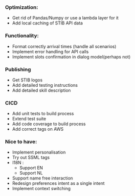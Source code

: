 ### Optimization:
- Get rid of Pandas/Numpy or use a lambda layer for it
- Add local caching of STIB API data

### Functionality:
- Format correctly arrival times (handle all scenarios) 
- Implement error handling for API calls
- Implement slots confirmation in dialog model(perhaps not)

### Publishing
- Get STIB logos
- Add detailed testing instructions
- Add detailed skill description

### CICD
- Add unit tests to build process
- Extend test suite
- Add code coverage to build process
- Add correct tags on AWS

### Nice to have:
- Implement personalisation 
- Try out SSML tags
- I18N :
    - Support EN
    - Support NL
- Support name free interaction
- Redesign preferences intent as a single intent
- Implement context switching

